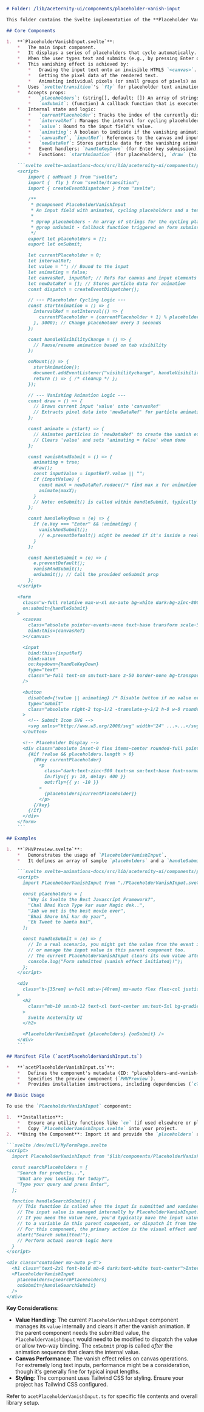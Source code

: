 ```markdown
# Folder: /lib/aceternity-ui/components/placeholder-vanish-input

This folder contains the Svelte implementation of the **Placeholder Vanish Input** component. This component provides an input field with cycling placeholders and a unique "vanish" effect for the entered text upon submission.

## Core Components

1.  **`PlaceholderVanishInput.svelte`**:
    *   The main input component.
    *   It displays a series of placeholders that cycle automatically.
    *   When the user types text and submits (e.g., by pressing Enter or clicking a submit button), the entered text "vanishes" with a particle effect.
    *   This vanishing effect is achieved by:
        *   Drawing the input text onto an invisible HTML5 `<canvas>`.
        *   Getting the pixel data of the rendered text.
        *   Animating individual pixels (or small groups of pixels) as particles that move and fade out.
    *   Uses `svelte/transition`'s `fly` for placeholder text animations.
    *   Accepts props:
        *   `placeholders`: (string[], default: []) An array of strings to be used as cycling placeholders.
        *   `onSubmit`: (function) A callback function that is executed when the form is submitted (after the vanish animation starts).
    *   Internal state and logic:
        *   `currentPlaceholder`: Tracks the index of the currently displayed placeholder.
        *   `intervalRef`: Manages the interval for cycling placeholders.
        *   `value`: Bound to the input field's value.
        *   `animating`: A boolean to indicate if the vanishing animation is in progress.
        *   `canvasRef`, `inputRef`: References to the canvas and input elements.
        *   `newDataRef`: Stores particle data for the vanishing animation.
        *   Event handlers: `handleKeyDown` (for Enter key submission), `handleSubmit` (for form submission), `handleVisibilityChange` (to pause/resume placeholder animation).
        *   Functions: `startAnimation` (for placeholders), `draw` (to render text on canvas), `animate` (to animate particles), `vanishAndSubmit` (to orchestrate the vanishing effect and call `onSubmit`).

    ```svelte svelte-animations-docs/src/lib/aceternity-ui/components/placeholder-vanish-input/PlaceholderVanishInput.svelte
    <script>
        import { onMount } from "svelte";
        import {  fly } from "svelte/transition";
        import { createEventDispatcher } from "svelte";

        /**
         * @component PlaceholderVanishInput
         * An input field with animated, cycling placeholders and a text-vanishing effect on submit.
         *
         * @prop placeholders - An array of strings for the cycling placeholders.
         * @prop onSubmit - Callback function triggered on form submission.
         */
        export let placeholders = [];
        export let onSubmit;

        let currentPlaceholder = 0;
        let intervalRef;
        let value = ""; // Bound to the input
        let animating = false;
        let canvasRef, inputRef; // Refs for canvas and input elements
        let newDataRef = []; // Stores particle data for animation
        const dispatch = createEventDispatcher();

        // --- Placeholder Cycling Logic ---
        const startAnimation = () => {
          intervalRef = setInterval(() => {
            currentPlaceholder = (currentPlaceholder + 1) % placeholders.length;
          }, 3000); // Change placeholder every 3 seconds
        };

        const handleVisibilityChange = () => {
          // Pause/resume animation based on tab visibility
        };

        onMount(() => {
          startAnimation();
          document.addEventListener("visibilitychange", handleVisibilityChange);
          return () => { /* cleanup */ };
        });

        // --- Vanishing Animation Logic ---
        const draw = () => {
          // Draws current input 'value' onto 'canvasRef'
          // Extracts pixel data into 'newDataRef' for particle animation
        };

        const animate = (start) => {
          // Animates particles in 'newDataRef' to create the vanish effect
          // Clears 'value' and sets 'animating = false' when done
        };

        const vanishAndSubmit = () => {
          animating = true;
          draw();
          const inputValue = inputRef?.value || "";
          if (inputValue) {
            const maxX = newDataRef.reduce(/* find max x for animation boundary */);
            animate(maxX);
          }
          // Note: onSubmit() is called within handleSubmit, typically after vanishAndSubmit
        };

        const handleKeyDown = (e) => {
          if (e.key === "Enter" && !animating) {
            vanishAndSubmit();
            // e.preventDefault() might be needed if it's inside a real form
          }
        };

        const handleSubmit = (e) => {
          e.preventDefault();
          vanishAndSubmit();
          onSubmit(); // Call the provided onSubmit prop
        };
    </script>

    <form
      class="w-full relative max-w-xl mx-auto bg-white dark:bg-zinc-800 h-12 rounded-full overflow-hidden shadow ..."
      on:submit={handleSubmit}
    >
      <canvas
        class="absolute pointer-events-none text-base transform scale-50 top-[20%] left-2 sm:left-8 ..."
        bind:this={canvasRef}
      ></canvas>

      <input
        bind:this={inputRef}
        bind:value
        on:keydown={handleKeyDown}
        type="text"
        class="w-full text-sm sm:text-base z-50 border-none bg-transparent h-full rounded-full focus:outline-none ... {animating ? 'text-transparent' : 'dark:text-white text-black'}"
      />

      <button
        disabled={!value || animating} /* Disable button if no value or animating */
        type="submit"
        class="absolute right-2 top-1/2 -translate-y-1/2 h-8 w-8 rounded-full ... flex items-center justify-center"
      >
        <!-- Submit Icon SVG -->
        <svg xmlns="http://www.w3.org/2000/svg" width="24" ...>...</svg>
      </button>

      <!-- Placeholder Display -->
      <div class="absolute inset-0 flex items-center rounded-full pointer-events-none">
        {#if !value && placeholders.length > 0}
          {#key currentPlaceholder}
            <p
              class="dark:text-zinc-500 text-sm sm:text-base font-normal text-neutral-500 pl-4 sm:pl-12 ..."
              in:fly={{ y: 10, delay: 400 }}
              out:fly={{ y: -10 }}
            >
              {placeholders[currentPlaceholder]}
            </p>
          {/key}
        {/if}
      </div>
    </form>
    ```

## Examples

1.  **`PHVPreview.svelte`**:
    *   Demonstrates the usage of `PlaceholderVanishInput`.
    *   It defines an array of sample `placeholders` and a `handleSubmit` function to be passed as props.

    ```svelte svelte-animations-docs/src/lib/aceternity-ui/components/placeholder-vanish-input/PHVPreview.svelte
    <script>
      import PlaceholderVanishInput from "./PlaceholderVanishInput.svelte";

      const placeholders = [
        "Why is Svelte the Best Javascript Framework?",
        "Chal Bhai Kuch Type kar auur Magic dek..",
        "Jab we met is the best movie ever",
        "Bhai Share bhi kar de yaar",
        "Ek Tweet to banta hai",
      ];

      const handleSubmit = (e) => {
        // In a real scenario, you might get the value from the event if the component passed it,
        // or manage the input value in this parent component too.
        // The current PlaceholderVanishInput clears its own value after animation.
        console.log("Form submitted (vanish effect initiated)!");
      };
    </script>

    <div
      class="h-[35rem] w-full md:w-[40rem] mx-auto flex flex-col justify-center items-center px-4"
    >
      <h2
        class="mb-10 sm:mb-12 text-xl text-center sm:text-5xl bg-gradient-to-tr from-white from-20% via-neutral-400 to-neutral-600/80 to-90% text-transparent bg-clip-text font-semibold"
      >
        Svelte Aceternity UI
      </h2>

      <PlaceholderVanishInput {placeholders} {onSubmit} />
    </div>
    ```

## Manifest File (`acetPlaceholderVanishInput.ts`)

*   **`acetPlaceholderVanishInput.ts`**:
    *   Defines the component's metadata (ID: "placeholders-and-vanish-input", title, description, tags).
    *   Specifies the preview component (`PHVPreview`).
    *   Provides installation instructions, including dependencies (`clsx`, `tailwind-merge` for the `cn` utility, though `cn` is not directly used in the provided `PlaceholderVanishInput.svelte` but is a library standard), utility function setup, and the source code for `PlaceholderVanishInput.svelte`.

## Basic Usage

To use the `PlaceholderVanishInput` component:

1.  **Installation**:
    *   Ensure any utility functions like `cn` (if used elsewhere or planned) are set up (usually from `clsx` and `tailwind-merge`).
    *   Copy `PlaceholderVanishInput.svelte` into your project.
2.  **Using the Component**: Import it and provide the `placeholders` array and an `onSubmit` handler.

```svelte /dev/null/MyFormPage.svelte
<script>
  import PlaceholderVanishInput from '$lib/components/PlaceholderVanishInput.svelte'; // Adjust path

  const searchPlaceholders = [
    "Search for products...",
    "What are you looking for today?",
    "Type your query and press Enter",
  ];

  function handleSearchSubmit() {
    // This function is called when the input is submitted and vanishes.
    // The input value is managed internally by PlaceholderVanishInput.
    // If you need the value here, you'd typically have the input value bound
    // to a variable in this parent component, or dispatch it from the child.
    // For this component, the primary action is the visual effect and calling this function.
    alert("Search submitted!");
    // Perform actual search logic here
  }
</script>

<div class="container mx-auto p-8">
  <h1 class="text-2xl font-bold mb-6 dark:text-white text-center">Interactive Search</h1>
  <PlaceholderVanishInput
    placeholders={searchPlaceholders}
    onSubmit={handleSearchSubmit}
  />
</div>
```

**Key Considerations**:

*   **Value Handling**: The current `PlaceholderVanishInput` component manages its `value` internally and clears it after the vanish animation. If the parent component needs the submitted value, the `PlaceholderVanishInput` would need to be modified to dispatch the value or allow two-way binding. The `onSubmit` prop is called *after* the animation sequence that clears the internal value.
*   **Canvas Performance**: The vanish effect relies on canvas operations. For extremely long text inputs, performance might be a consideration, though it's generally fine for typical input lengths.
*   **Styling**: The component uses Tailwind CSS for styling. Ensure your project has Tailwind CSS configured.

Refer to `acetPlaceholderVanishInput.ts` for specific file contents and overall library setup.
```